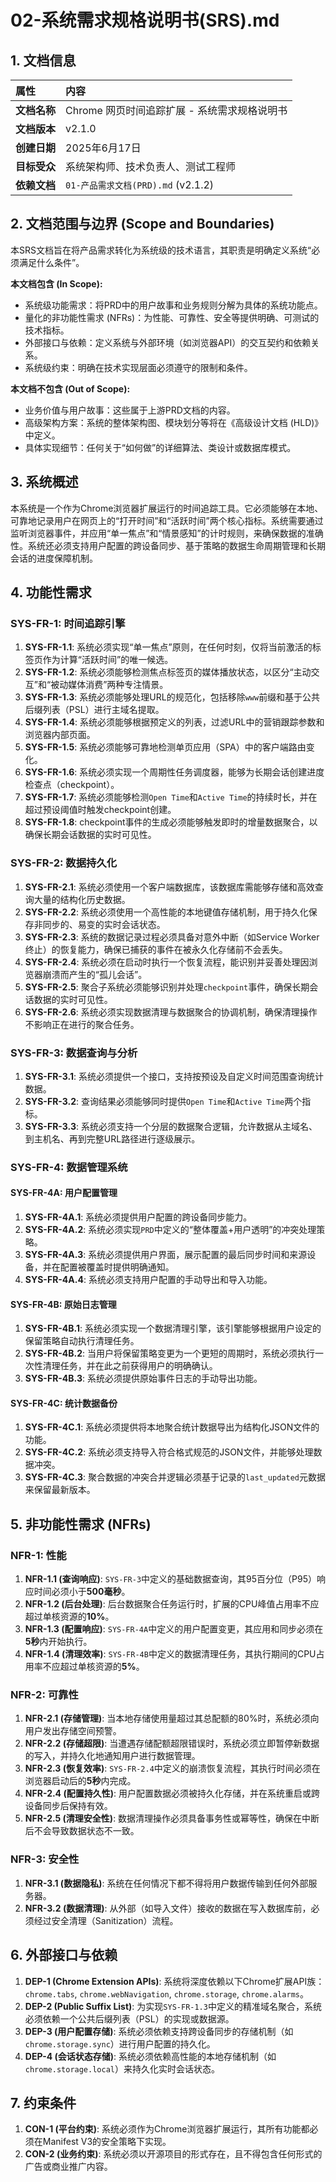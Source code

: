 # 02-系统需求规格说明书(SRS).md

## 1. 文档信息

| 属性 | 内容 |
| :--- | :--- |
| **文档名称** | Chrome 网页时间追踪扩展 - 系统需求规格说明书 |
| **文档版本** | v2.1.0 |
| **创建日期** | 2025年6月17日 |
| **目标受众** | 系统架构师、技术负责人、测试工程师 |
| **依赖文档** | `01-产品需求文档(PRD).md` (v2.1.2) |

## 2. 文档范围与边界 (Scope and Boundaries)

本SRS文档旨在将产品需求转化为系统级的技术语言，其职责是明确定义系统“必须满足什么条件”。

**本文档包含 (In Scope):**
*   系统级功能需求：将PRD中的用户故事和业务规则分解为具体的系统功能点。
*   量化的非功能性需求 (NFRs)：为性能、可靠性、安全等提供明确、可测试的技术指标。
*   外部接口与依赖：定义系统与外部环境（如浏览器API）的交互契约和依赖关系。
*   系统级约束：明确在技术实现层面必须遵守的限制和条件。

**本文档不包含 (Out of Scope):**
*   业务价值与用户故事：这些属于上游PRD文档的内容。
*   高级架构方案：系统的整体架构图、模块划分等将在《高级设计文档 (HLD)》中定义。
*   具体实现细节：任何关于“如何做”的详细算法、类设计或数据库模式。

## 3. 系统概述
本系统是一个作为Chrome浏览器扩展运行的时间追踪工具。它必须能够在本地、可靠地记录用户在网页上的“打开时间”和“活跃时间”两个核心指标。系统需要通过监听浏览器事件，并应用“单一焦点”和“情景感知”的计时规则，来确保数据的准确性。系统还必须支持用户配置的跨设备同步、基于策略的数据生命周期管理和长期会话的进度保障机制。

## 4. 功能性需求

### SYS-FR-1: 时间追踪引擎
1.  **SYS-FR-1.1**: 系统必须实现“单一焦点”原则，在任何时刻，仅将当前激活的标签页作为计算“活跃时间”的唯一候选。
2.  **SYS-FR-1.2**: 系统必须能够检测焦点标签页的媒体播放状态，以区分“主动交互”和“被动媒体消费”两种专注情景。
3.  **SYS-FR-1.3**: 系统必须能够处理URL的规范化，包括移除`www`前缀和基于公共后缀列表（PSL）进行主域名提取。
4.  **SYS-FR-1.4**: 系统必须能够根据预定义的列表，过滤URL中的营销跟踪参数和浏览器内部页面。
5.  **SYS-FR-1.5**: 系统必须能够可靠地检测单页应用（SPA）中的客户端路由变化。
6.  **SYS-FR-1.6**: 系统必须实现一个周期性任务调度器，能够为长期会话创建进度检查点（checkpoint）。
7.  **SYS-FR-1.7**: 系统必须能够检测`Open Time`和`Active Time`的持续时长，并在超过预设阈值时触发checkpoint创建。
8.  **SYS-FR-1.8**: checkpoint事件的生成必须能够触发即时的增量数据聚合，以确保长期会话数据的实时可见性。

### SYS-FR-2: 数据持久化
1.  **SYS-FR-2.1**: 系统必须使用一个客户端数据库，该数据库需能够存储和高效查询大量的结构化历史数据。
2.  **SYS-FR-2.2**: 系统必须使用一个高性能的本地键值存储机制，用于持久化保存非同步的、易变的实时会话状态。
3.  **SYS-FR-2.3**: 系统的数据记录过程必须具备对意外中断（如Service Worker终止）的恢复能力，确保已捕获的事件在被永久化存储前不会丢失。
4.  **SYS-FR-2.4**: 系统必须在启动时执行一个恢复流程，能识别并妥善处理因浏览器崩溃而产生的“孤儿会话”。
5.  **SYS-FR-2.5**: 聚合子系统必须能够识别并处理`checkpoint`事件，确保长期会话数据的实时可见性。
6.  **SYS-FR-2.6**: 系统必须实现数据清理与数据聚合的协调机制，确保清理操作不影响正在进行的聚合任务。

### SYS-FR-3: 数据查询与分析
1.  **SYS-FR-3.1**: 系统必须提供一个接口，支持按预设及自定义时间范围查询统计数据。
2.  **SYS-FR-3.2**: 查询结果必须能够同时提供`Open Time`和`Active Time`两个指标。
3.  **SYS-FR-3.3**: 系统必须支持一个分层的数据聚合逻辑，允许数据从主域名、到主机名、再到完整URL路径进行逐级展示。

### SYS-FR-4: 数据管理系统
#### SYS-FR-4A: 用户配置管理
1.  **SYS-FR-4A.1**: 系统必须提供用户配置的跨设备同步能力。
2.  **SYS-FR-4A.2**: 系统必须实现`PRD`中定义的“整体覆盖+用户透明”的冲突处理策略。
3.  **SYS-FR-4A.3**: 系统必须提供用户界面，展示配置的最后同步时间和来源设备，并在配置被覆盖时提供明确通知。
4.  **SYS-FR-4A.4**: 系统必须支持用户配置的手动导出和导入功能。

#### SYS-FR-4B: 原始日志管理
1.  **SYS-FR-4B.1**: 系统必须实现一个数据清理引擎，该引擎能够根据用户设定的保留策略自动执行清理任务。
2.  **SYS-FR-4B.2**: 当用户将保留策略变更为一个更短的周期时，系统必须执行一次性清理任务，并在此之前获得用户的明确确认。
3.  **SYS-FR-4B.3**: 系统必须提供原始事件日志的手动导出功能。

#### SYS-FR-4C: 统计数据备份
1.  **SYS-FR-4C.1**: 系统必须提供将本地聚合统计数据导出为结构化JSON文件的功能。
2.  **SYS-FR-4C.2**: 系统必须支持导入符合格式规范的JSON文件，并能够处理数据冲突。
3.  **SYS-FR-4C.3**: 聚合数据的冲突合并逻辑必须基于记录的`last_updated`元数据来保留最新版本。

## 5. 非功能性需求 (NFRs)

### NFR-1: 性能
1.  **NFR-1.1 (查询响应)**: `SYS-FR-3`中定义的基础数据查询，其95百分位（P95）响应时间必须小于**500毫秒**。
2.  **NFR-1.2 (后台处理)**: 后台数据聚合任务运行时，扩展的CPU峰值占用率不应超过单核资源的**10%**。
3.  **NFR-1.3 (配置响应)**: `SYS-FR-4A`中定义的用户配置变更，其应用和同步必须在**5秒**内开始执行。
4.  **NFR-1.4 (清理效率)**: `SYS-FR-4B`中定义的数据清理任务，其执行期间的CPU占用率不应超过单核资源的**5%**。

### NFR-2: 可靠性
1.  **NFR-2.1 (存储管理)**: 当本地存储使用量超过其总配额的80%时，系统必须向用户发出存储空间预警。
2.  **NFR-2.2 (存储超限)**: 当遭遇存储配额超限错误时，系统必须立即暂停新数据的写入，并持久化地通知用户进行数据管理。
3.  **NFR-2.3 (恢复效率)**: `SYS-FR-2.4`中定义的崩溃恢复流程，其执行时间必须在浏览器启动后的**5秒**内完成。
4.  **NFR-2.4 (配置持久性)**: 用户配置数据必须被持久化存储，并在系统重启或跨设备同步后保持有效。
5.  **NFR-2.5 (清理安全性)**: 数据清理操作必须具备事务性或幂等性，确保在中断后不会导致数据状态不一致。

### NFR-3: 安全性
1.  **NFR-3.1 (数据隐私)**: 系统在任何情况下都不得将用户数据传输到任何外部服务器。
2.  **NFR-3.2 (数据清理)**: 从外部（如导入文件）接收的数据在写入数据库前，必须经过安全清理（Sanitization）流程。

## 6. 外部接口与依赖
1.  **DEP-1 (Chrome Extension APIs)**: 系统将深度依赖以下Chrome扩展API族：`chrome.tabs`, `chrome.webNavigation`, `chrome.storage`, `chrome.alarms`。
2.  **DEP-2 (Public Suffix List)**: 为实现`SYS-FR-1.3`中定义的精准域名聚合，系统必须依赖一个公共后缀列表（PSL）的实现或数据源。
3.  **DEP-3 (用户配置存储)**: 系统必须依赖支持跨设备同步的存储机制（如`chrome.storage.sync`）进行用户配置的持久化。
4.  **DEP-4 (会话状态存储)**: 系统必须依赖高性能的本地存储机制（如`chrome.storage.local`）来持久化实时会话状态。

## 7. 约束条件
1.  **CON-1 (平台约束)**: 系统必须作为Chrome浏览器扩展运行，其所有功能都必须在Manifest V3的安全策略下实现。
2.  **CON-2 (业务约束)**: 系统必须以开源项目的形式存在，且不得包含任何形式的广告或商业推广内容。
